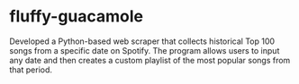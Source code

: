 # fluffy-guacamole
Developed a Python-based web scraper that collects historical Top 100 songs from a specific date on Spotify. The program allows users to input any date and then creates a custom playlist of the most popular songs from that period.
